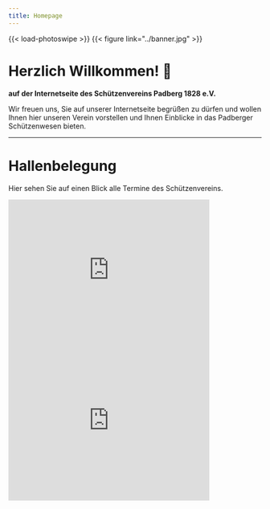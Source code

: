 ```yaml
---
title: Homepage
---
```


{{< load-photoswipe >}}
{{< figure link="../banner.jpg" >}}

# Herzlich Willkommen! 👋

**auf der Internetseite des Schützenvereins Padberg 1828 e.V.**

Wir freuen uns, Sie auf unserer Internetseite begrüßen zu dürfen und wollen Ihnen hier unseren Verein vorstellen und Ihnen Einblicke in das Padberger Schützenwesen bieten.

---

<!--
## Plakat Schützenfest 2024
{{< figure link="../plakat_2024.jpg" >}}
---
-->

# Hallenbelegung

Hier sehen Sie auf einen Blick alle Termine des Schützenvereins.

<iframe src="https://www.google.com/calendar/embed?showTitle=0&amp;showTabs=0&amp;showCalendars=0&amp;showTz=0&amp;height=300&amp;wkst=1&amp;bgcolor=%23FFFFFF&amp;src=eventkalender%40schuetzenverein-padberg.de&amp;color=%232952A3&amp;ctz=Europe%2FBerlin" style=" border-width:0 " width="400" height="300" frameborder="0" scrolling="no"></iframe>
<iframe src="https://www.google.com/calendar/embed?showTitle=0&amp;showTabs=0&amp;showCalendars=0&amp;showTz=0&amp;mode=AGENDA&amp;height=300&amp;wkst=1&amp;bgcolor=%23FFFFFF&amp;src=eventkalender%40schuetzenverein-padberg.de&amp;color=%232952A3&amp;ctz=Europe%2FBerlin" style=" border-width:0 " width="400" height="300" frameborder="0" scrolling="no"></iframe>
